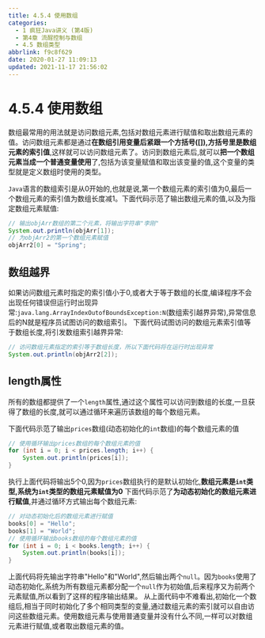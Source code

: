 ```yaml
---
title: 4.5.4 使用数组
categories: 
  - 1 疯狂Java讲义 (第4版)
  - 第4章 流酲控制与数组
  - 4.5 数组类型
abbrlink: f9c8f629
date: 2020-01-27 11:09:13
updated: 2021-11-17 21:56:02
---
```

# 4.5.4 使用数组
数组最常用的用法就是访问数组元素,包括对数组元素进行赋值和取出数组元素的值。访问数组元素都是通过**在数组引用变量后紧跟一个方括号([]),方括号里是数组元素的索引值**,这样就可以访问数组元素了。访问到数组元素后,就可以**把一个数组元素当成一个普通变量使用**了,包括为该变量赋值和取出该变量的值,这个变量的类型就是定义数组时使用的类型。

`Java`语言的数组索引是从0开始的,也就是说,第一个数组元素的索引值为0,最后一个数组元素的索引值为数组长度减1。下面代码示范了输出数组元素的值,以及为指定数组元素赋值:
```java
// 输出objArr数组的第二个元素，将输出字符串"李刚"
System.out.println(objArr[1]);
// 为objArr2的第一个数组元素赋值
objArr2[0] = "Spring";
```
## 数组越界
如果访问数组元素时指定的索引值小于0,或者大于等于数组的长度,编译程序不会出现任何错误但运行时出现异常:`java.lang.ArrayIndexOutofBoundsException:N`(数组索引越界异常),异常信息后的N就是程序员试图访问的数组索引。
下面代码试图访问的数组元素索引值等于数组长度,将引发数组索引越界异常:
```java
// 访问数组元素指定的索引等于数组长度，所以下面代码将在运行时出现异常
System.out.println(objArr2[2]);
```
## length属性
所有的数组都提供了一个`length`属性,通过这个属性可以访问到数组的长度,一旦获得了数组的长度,就可以通过循环来遍历该数组的每个数组元素。

下面代码示范了输出`prices`数组(动态初始化的`int`数组)的每个数组元素的值
```java
// 使用循环输出prices数组的每个数组元素的值
for (int i = 0; i < prices.length; i++) {
    System.out.println(prices[i]);
}
```
执行上面代码将输出5个0,因为`prices`数组执行的是默认初始化,**数组元素是`int`类型,系统为`int`类型的数组元素赋值为0**
下面代码示范了**为动态初始化的数组元素进行赋值**,并通过循环方式输出每个数组元素:
```java
// 对动态初始化后的数组元素进行赋值
books[0] = "Hello";
books[1] = "World";
// 使用循环输出books数组的每个数组元素的值
for (int i = 0; i < books.length; i++) {
    System.out.println(books[i]);
}
```
上面代码将先输出字符串"Hello"和"World",然后输出两个`null`。因为`books`使用了动态初始化,系统为所有数组元素都分配一个`null`作为初始值,后来程序又为前两个元素赋值,所以看到了这样的程序输出结果。
从上面代码中不难看出,初始化一个数组后,相当于同时初始化了多个相同类型的变量,通过数组元素的索引就可以自由访问这些数组元素。使用数组元素与使用普通变量并没有什么不同,一样可以对数组元素进行赋值,或者取出数组元素的值。
